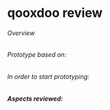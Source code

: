 # qooxdoo review

###### Overview

###### Prototype based on:

###### In order to start prototyping:

##### Aspects reviewed: